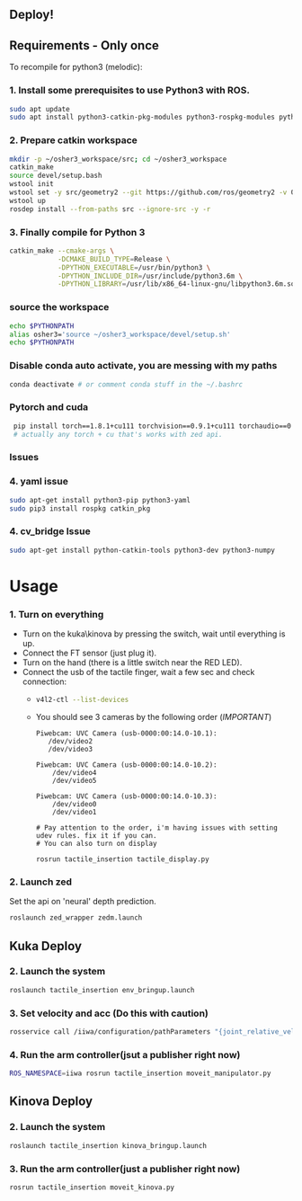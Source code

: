 ## Deploy!


## Requirements - Only once
To recompile for python3 (melodic):
### 1. Install some prerequisites to use Python3 with ROS.

```bash
sudo apt update
sudo apt install python3-catkin-pkg-modules python3-rospkg-modules python3-empy
```
### 2. Prepare catkin workspace

```bash
mkdir -p ~/osher3_workspace/src; cd ~/osher3_workspace
catkin_make
source devel/setup.bash
wstool init
wstool set -y src/geometry2 --git https://github.com/ros/geometry2 -v 0.6.5
wstool up
rosdep install --from-paths src --ignore-src -y -r
```
### 3. Finally compile for Python 3

```bash
catkin_make --cmake-args \
            -DCMAKE_BUILD_TYPE=Release \
            -DPYTHON_EXECUTABLE=/usr/bin/python3 \
            -DPYTHON_INCLUDE_DIR=/usr/include/python3.6m \
            -DPYTHON_LIBRARY=/usr/lib/x86_64-linux-gnu/libpython3.6m.so
```

### source the workspace
```bash
echo $PYTHONPATH
alias osher3='source ~/osher3_workspace/devel/setup.sh'
echo $PYTHONPATH
```

### Disable conda auto activate, you are messing with my paths
```bash
conda deactivate # or comment conda stuff in the ~/.bashrc
```

### Pytorch and cuda
```bash
 pip install torch==1.8.1+cu111 torchvision==0.9.1+cu111 torchaudio==0.8.1 -f https://download.pytorch.org/whl/torch_stable.html
 # actually any torch + cu that's works with zed api.
```

### Issues
### 4. yaml issue
```bash
sudo apt-get install python3-pip python3-yaml
sudo pip3 install rospkg catkin_pkg
```

### 4. cv_bridge Issue
```bash
sudo apt-get install python-catkin-tools python3-dev python3-numpy
```

# Usage 

### 1. Turn on everything
- Turn on the kuka\kinova by pressing the switch, wait until everything is up.
- Connect the FT sensor (just plug it).
- Turn on the hand (there is a little switch near the RED LED).
- Connect the usb of the tactile finger, wait a few sec and check connection:
  - ```bash
    v4l2-ctl --list-devices
    ```
  - You should see 3 cameras by the following order (*IMPORTANT*)
    ```
    Piwebcam: UVC Camera (usb-0000:00:14.0-10.1):
       /dev/video2
       /dev/video3

    Piwebcam: UVC Camera (usb-0000:00:14.0-10.2):
        /dev/video4
        /dev/video5
    
    Piwebcam: UVC Camera (usb-0000:00:14.0-10.3):
        /dev/video0
        /dev/video1
    
    # Pay attention to the order, i'm having issues with setting udev rules. fix it if you can.
    # You can also turn on display
    
    rosrun tactile_insertion tactile_display.py
    ```
    
### 2. Launch zed
Set the api on 'neural' depth prediction.
```bash
roslaunch zed_wrapper zedm.launch
```
## Kuka Deploy
### 2. Launch the system
```bash
roslaunch tactile_insertion env_bringup.launch 
```

### 3. Set velocity and acc (Do this with caution)
```bash
rosservice call /iiwa/configuration/pathParameters "{joint_relative_velocity: 0.05, joint_relative_acceleration: 0.05, override_joint_acceleration: 1}"
```

### 4. Run the arm controller(jsut a publisher right now)
```bash
ROS_NAMESPACE=iiwa rosrun tactile_insertion moveit_manipulator.py
```

## Kinova Deploy
### 2. Launch the system
```bash
roslaunch tactile_insertion kinova_bringup.launch 
```


### 3. Run the arm controller(just a publisher right now)
```bash
rosrun tactile_insertion moveit_kinova.py
```
